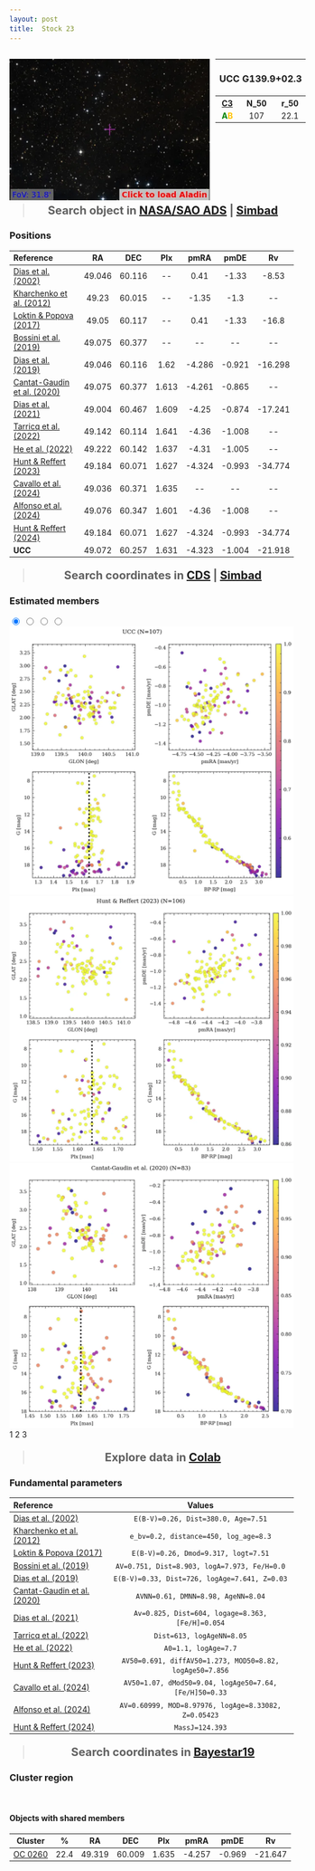 ```yaml
---
layout: post
title:  Stock 23
---
```

<div style="display: flex; justify-content: space-between; width:720px;height:250px">
<div style="text-align: center;">

<!-- Static image + data attributes for FOV and target -->
<img id="aladin_img"
     data-umami-event="aladin_load"
     src="https://raw.githubusercontent.com/ucc23/Q2P/main/plots/stock23_aladin.webp"
     alt="Click to load Aladin Lite" 
     style="width:355px;height:250px; cursor: pointer;"
     data-fov="0.737" 
     data-target="49.072 60.257"/>
<!-- Div to contain Aladin Lite viewer -->
<div id="aladin-lite-div" style="width:355px;height:250px;display:none;"></div>
<!-- Aladin Lite script (will be loaded after the image is clicked) -->
<script src="{{ site.baseurl }}/scripts/aladin_load.js"></script>

</div>
<!-- Left block -->

<table style="width:355px;height:250px;">
  <!-- Row 1 (title) -->
  <tr>
    <td colspan="5"><h3>UCC G139.9+02.3</h3></td>
  </tr>
  <!-- Row 2 -->
  <tr>
    <th style="text-align: center;"><a href="https://ucc.ar/faq#what-is-the-c3-parameter" title="Combined class">C3</a></th>
    <th style="text-align: center;"><div title="Stars with membership probability >50%">N_50</div></th>
    <th style="text-align: center;"><div title="Radius that contains half the members [arcmin]">r_50</div></th>
  </tr>
  <!-- Row 3 -->
  <tr>
    <td style="text-align: center;"><span style="color: green; font-weight: bold;">A</span><span style="color: #FFC300; font-weight: bold;">B</span></td>
    <td style="text-align: center;">107</td>
    <td style="text-align: center;">22.1</td>
  </tr>
</table>
</div>

> <p style="text-align:center; font-weight: bold; font-size:20px">Search object in <a data-umami-event="nasa_search" href="https://ui.adsabs.harvard.edu/search/q=%20collection%3Aastronomy%20body%3A%22Stock%2023%22&sort=date%20desc%2C%20bibcode%20desc&p_=0" target="_blank">NASA/SAO ADS</a> | <a data-umami-event="simbad_search" href="https://simbad.cds.unistra.fr/simbad/sim-id-refs?Ident=stock23" target="_blank">Simbad</a></p>


### Positions

| Reference    | RA    | DEC   | Plx  | pmRA  | pmDE   |  Rv  |
| :---         | :---: | :---: | :---: | :---: | :---: | :---: |
|[Dias et al. (2002)](https://ui.adsabs.harvard.edu/abs/2002A%26A...389..871D) | 49.046 | 60.116 | -- | 0.41 | -1.33 | -8.53 |
|[Kharchenko et al. (2012)](https://ui.adsabs.harvard.edu/abs/2012A%26A...543A.156K) | 49.23 | 60.015 | -- | -1.35 | -1.3 | -- |
|[Loktin & Popova (2017)](https://ui.adsabs.harvard.edu/abs/2017AstBu..72..257L) | 49.05 | 60.117 | -- | 0.41 | -1.33 | -16.8 |
|[Bossini et al. (2019)](https://ui.adsabs.harvard.edu/abs/2019A%26A...623A.108B) | 49.075 | 60.377 | -- | -- | -- | -- |
|[Dias et al. (2019)](https://ui.adsabs.harvard.edu/abs/2019MNRAS.486.5726D) | 49.046 | 60.116 | 1.62 | -4.286 | -0.921 | -16.298 |
|[Cantat-Gaudin et al. (2020)](https://ui.adsabs.harvard.edu/abs/2020A%26A...640A...1C) | 49.075 | 60.377 | 1.613 | -4.261 | -0.865 | -- |
|[Dias et al. (2021)](https://ui.adsabs.harvard.edu/abs/2021MNRAS.504..356D) | 49.004 | 60.467 | 1.609 | -4.25 | -0.874 | -17.241 |
|[Tarricq et al. (2022)](https://ui.adsabs.harvard.edu/abs/2022A%26A...659A..59T) | 49.142 | 60.114 | 1.641 | -4.36 | -1.008 | -- |
|[He et al. (2022)](https://ui.adsabs.harvard.edu/abs/2022ApJS..262....7H) | 49.222 | 60.142 | 1.637 | -4.31 | -1.005 | -- |
|[Hunt & Reffert (2023)](https://ui.adsabs.harvard.edu/abs/2023A%26A...673A.114H) | 49.184 | 60.071 | 1.627 | -4.324 | -0.993 | -34.774 |
|[Cavallo et al. (2024)](https://ui.adsabs.harvard.edu/abs/2024AJ....167...12C) | 49.036 | 60.371 | 1.635 | -- | -- | -- |
|[Alfonso et al. (2024)](https://ui.adsabs.harvard.edu/abs/2024A%26A...689A..18A) | 49.076 | 60.347 | 1.601 | -4.36 | -1.008 | -- |
|[Hunt & Reffert (2024)](https://ui.adsabs.harvard.edu/abs/2024A%26A...686A..42H) | 49.184 | 60.071 | 1.627 | -4.324 | -0.993 | -34.774 |
| **UCC** |49.072 | 60.257 | 1.631 | -4.323 | -1.004 | -21.918 |

> <p style="text-align:center; font-weight: bold; font-size:20px">Search coordinates in <a data-umami-event="cds_coord_search" href="https://cdsportal.u-strasbg.fr/?target=49.072,+60.257" target="_blank">CDS</a> | <a data-umami-event="simbad_coord_search" href="https://simbad.cds.unistra.fr/mobile/object_list.html?coord=49.072%2060.257&output=json&radius=5&userEntry=stock23" target="_blank">Simbad</a></p>

### Estimated members

<div class="carousel">
<input type="radio" name="radio-btn" id="slide1" checked>
<input type="radio" name="radio-btn" id="slide1">
<input type="radio" name="radio-btn" id="slide2">
<input type="radio" name="radio-btn" id="slide3">
<div class="slides">
<div class="slide">
<a href="https://raw.githubusercontent.com/ucc23/Q2P/main/plots/UCC/stock23.webp" target="_blank">
<img src="https://raw.githubusercontent.com/ucc23/Q2P/main/plots/UCC/stock23.webp" alt="Stock 23 UCC">
</a>
</div>
<div class="slide">
<a href="https://raw.githubusercontent.com/ucc23/Q2P/main/plots/HUNT23/stock23.webp" target="_blank">
<img src="https://raw.githubusercontent.com/ucc23/Q2P/main/plots/HUNT23/stock23.webp" alt="Stock 23 HUNT23">
</a>
</div>
<div class="slide">
<a href="https://raw.githubusercontent.com/ucc23/Q2P/main/plots/CANTAT20/stock23.webp" target="_blank">
<img src="https://raw.githubusercontent.com/ucc23/Q2P/main/plots/CANTAT20/stock23.webp" alt="Stock 23 CANTAT20">
</a>
</div>
</div>
<div class="indicators">
<label for="slide1">1</label>
<label for="slide2">2</label>
<label for="slide3">3</label>
</div>
</div>


> <p style="text-align:center; font-weight: bold; font-size:20px">Explore data in <a data-umami-event="colab" href="https://colab.research.google.com/github/ucc23/ucc/blob/main/assets/notebook.ipynb" target="_blank">Colab</a></p>


### Fundamental parameters

| Reference |  Values |
| :---      |  :---:  |
| [Dias et al. (2002)](https://ui.adsabs.harvard.edu/abs/2002A%26A...389..871D) | `E(B-V)=0.26, Dist=380.0, Age=7.51` |
| [Kharchenko et al. (2012)](https://ui.adsabs.harvard.edu/abs/2012A%26A...543A.156K) | `e_bv=0.2, distance=450, log_age=8.3` |
| [Loktin & Popova (2017)](https://ui.adsabs.harvard.edu/abs/2017AstBu..72..257L) | `E(B-V)=0.26, Dmod=9.317, logt=7.51` |
| [Bossini et al. (2019)](https://ui.adsabs.harvard.edu/abs/2019A%26A...623A.108B) | `AV=0.751, Dist=8.903, logA=7.973, Fe/H=0.0` |
| [Dias et al. (2019)](https://ui.adsabs.harvard.edu/abs/2019MNRAS.486.5726D) | `E(B-V)=0.33, Dist=726, logAge=7.641, Z=0.03` |
| [Cantat-Gaudin et al. (2020)](https://ui.adsabs.harvard.edu/abs/2020A%26A...640A...1C) | `AVNN=0.61, DMNN=8.98, AgeNN=8.04` |
| [Dias et al. (2021)](https://ui.adsabs.harvard.edu/abs/2021MNRAS.504..356D) | `Av=0.825, Dist=604, logage=8.363, [Fe/H]=0.054` |
| [Tarricq et al. (2022)](https://ui.adsabs.harvard.edu/abs/2022A%26A...659A..59T) | `Dist=613, logAgeNN=8.05` |
| [He et al. (2022)](https://ui.adsabs.harvard.edu/abs/2022ApJS..262....7H) | `A0=1.1, logAge=7.7` |
| [Hunt & Reffert (2023)](https://ui.adsabs.harvard.edu/abs/2023A%26A...673A.114H) | `AV50=0.691, diffAV50=1.273, MOD50=8.82, logAge50=7.856` |
| [Cavallo et al. (2024)](https://ui.adsabs.harvard.edu/abs/2024AJ....167...12C) | `AV50=1.07, dMod50=9.04, logAge50=7.64, [Fe/H]50=0.33` |
| [Alfonso et al. (2024)](https://ui.adsabs.harvard.edu/abs/2024A%26A...689A..18A) | `AV=0.60999, MOD=8.97976, logAge=8.33082, Z=0.05423` |
| [Hunt & Reffert (2024)](https://ui.adsabs.harvard.edu/abs/2024A%26A...686A..42H) | `MassJ=124.393` |

> <p style="text-align:center; font-weight: bold; font-size:20px">Search coordinates in <a data-umami-event="bayestar" href="http://argonaut.skymaps.info/query?lon=139.97%20&lat=2.279&coordsys=gal&mapname=bayestar2019" target="_blank">Bayestar19</a></p>


### Cluster region

<html lang="en">
  <body>
    <center>
    <div id="plot-params"
         data-oc-name="stock23"
         data-ra-center="49.08"
         data-dec-center="60.38"
         data-rad-deg="22.1"
         data-plx="1.631">
    </div>
    <div id="plot-container">
        <div id="plot"></div>
    </div>
    <script defer type="module" src="{{ site.baseurl }}/scripts/radec_scatter.js"></script>
    </center>
  </body>
</html>
<br>


#### Objects with shared members

| Cluster | <span title="Percentage of members that this OC shares with the ones listed">%</span>   | RA   | DEC   | Plx   | pmRA  | pmDE  | Rv    |
| :---:   | :-: |:---: | :---: | :---: | :---: | :---: | :---: |
|[OC 0260](/_clusters/oc0260/)| 22.4 | 49.319 | 60.009 | 1.635 | -4.257 | -0.969 | -21.647 |